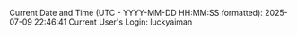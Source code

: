 Current Date and Time (UTC - YYYY-MM-DD HH:MM:SS formatted): 2025-07-09 22:46:41
Current User's Login: luckyaiman
